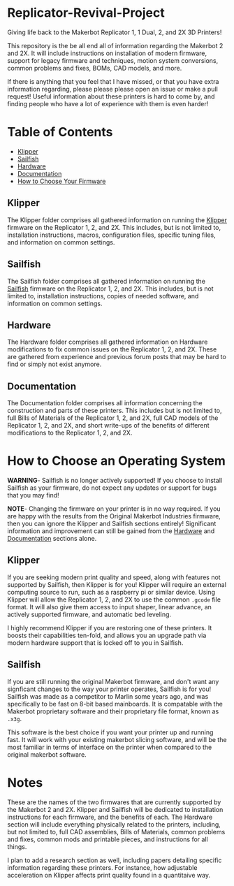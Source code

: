 # Replicator-Revival-Project
Giving life back to the Makerbot Replicator 1, 1 Dual, 2, and 2X 3D Printers!

This repository is the be all end all of information regarding the Makerbot 2 and 2X.
It will include instructions on installation of modern firmware, support for legacy
firmware and techniques, motion system conversions, common problems and fixes, BOMs,
CAD models, and more.

If there is anything that you feel that I have missed, or that you have extra information
regarding, please please please open an issue or make a pull request! Useful information
about these printers is hard to come by, and finding people who have a lot of experience 
with them is even harder!

# Table of Contents
- [Klipper](https://github.com/Sgail7/Replicator-Revival-Project#klipper)
- [Sailfish](https://github.com/Sgail7/Replicator-Revival-Project#sailfish)
- [Hardware](https://github.com/Sgail7/Replicator-Revival-Project#hardware)
- [Documentation](https://github.com/Sgail7/Replicator-Revival-Project#documentation)
- [How to Choose Your Firmware](https://github.com/Sgail7/Replicator-Revival-Project#how-to-choose-an-operating-system)

## Klipper
The Klipper folder comprises all gathered information on running the [Klipper](https://github.com/Klipper3d/klipper) firmware on the Replicator
1, 2, and 2X. This includes, but is not limited to, installation instructions, macros, configuration files,
specific tuning files, and information on common settings.

## Sailfish
The Sailfish folder comprises all gathered information on running the [Sailfish](https://github.com/SaschaKP/Sailfish-MightyBoardFirmware/releases/tag/7.10.12) firmware on the Replicator 1, 2, and 2X.
This includes, but is not limited to, installation instructions, copies of needed software, and information on common settings.

## Hardware
The Hardware folder comprises all gathered information on Hardware modifications to fix common issues on
the Replicator 1, 2, and 2X. These are gathered from experience and previous forum posts that may be hard to find or simply
not exist anymore.

## Documentation
The Documentation folder comprises all information concerning the construction and parts of these printers. This includes
but is not limited to, full Bills of Materials of the Replicator 1, 2, and 2X, full CAD models of the Replicator 1, 2, and 2X,
and short write-ups of the benefits of different modifications to the Replicator 1, 2, and 2X.

# How to Choose an Operating System

**WARNING**- Sailfish is no longer actively supported! If you choose to install Sailfish as your firmware, do not expect any updates or support for bugs that you may find!

**NOTE**- Changing the firmware on your printer is in no way required. If you are happy with the results from the Original Makerbot Industries firmware, then you can ignore the Klipper and Sailfish sections entirely! Significant information and improvement can still be gained from the [Hardware](https://github.com/Sgail7/Replicator-Revival-Project/tree/main/Hardware) and [Documentation](https://github.com/Sgail7/Replicator-Revival-Project/tree/main/Documentation) sections alone.

## Klipper
If you are seeking modern print quality and speed, along with features not supported by Sailfish, then
Klipper is for you! Klipper will require an external computing source to run, such as a raspberry pi or
similar device. Using Klipper will allow the Replicator 1, 2, and 2X to use the common `.gcode` file format.
It will also give them access to input shaper, linear advance, an actively supported firmware, and automatic bed leveling.

I highly recommend Klipper if you are restoring one of these printers. It boosts their capabilities ten-fold,
and allows you an upgrade path via modern hardware support that is locked off to you in Sailfish.

## Sailfish
If you are still running the original Makerbot firmware, and don't want any signficant changes to the way your printer operates, Sailfish is for you! Sailfish was made as a competitor to Marlin some years ago, and was specifically to be fast on 8-bit based mainboards. It is compatable with the Makerbot proprietary software and their proprietary file format, known as `.x3g`.

This software is the best choice if you want your printer up and running fast. It will work with your existing 
makerbot slicing software, and will be the most familiar in terms of interface on the printer when compared
to the original makerbot software.

# Notes
These are the names
of the two firmwares that are currently supported by the Makerbot 2 and 2X. Klipper and Sailfish will be 
dedicated to installation instructions for each firmware, and the benefits of each. The Hardware section
will include everything physically related to the printers, including, but not limited to, full CAD assemblies,
Bills of Materials, common problems and fixes, common mods and printable pieces, and instructions for all
things.

I plan to add a research section as well, including papers detailing specific information regarding these
printers. For instance, how adjustable acceleration on Klipper affects print quality found in a quantitaive
way.
